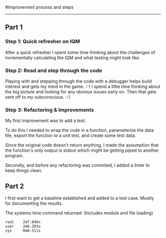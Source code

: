 #Improvement process and steps

-------------------------------------------------------
## Part 1
### Step 1: Quick refresher on IQM 
After a quick refresher I spent some time thinking about the challenges of incrementally calculating the IQM and what 
testing might look like.

### Step 2: Read and step through the code
Playing with and stepping through the code with a debugger helps build interest and gets my mind in the game. :-)  I 
spend a little time thinking about the big picture and looking for any obvious issues early on. Then that gets sent off
to my subconscious. :-)

### Step 3: Refactoring & Improvements
My first improvement was to add a test.

To do this I needed to wrap the code in a function, parameterize the data file, export the function to a unit test, and 
create some test data.

Since the original code doesn't return anything, I made the assumption that the function's only output is stdout which
might be getting piped to another program.

Secondly, and before any refactoring was commited, I added a linter to keep things clean.

## Part 2
I first want to get a baseline established and added to a test case. Mostly
for documenting the results.

The systems time command returned: (Includes module and file loading)
```commandline
real    2m7.046s
user    2m6.203s
sys     0m0.511s
```
